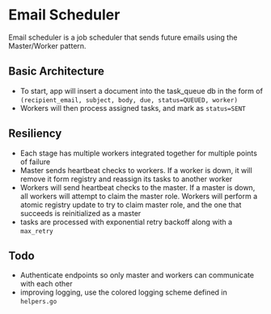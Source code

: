 
# Email Scheduler

Email scheduler is a job scheduler that sends future emails using the Master/Worker pattern.

## Basic Architecture

- To start, app will insert a document into the task_queue db in the form of `(recipient_email, subject, body, due, status=QUEUED, worker)`
- Workers will then process assigned tasks, and mark as `status=SENT`
## Resiliency
* Each stage has multiple workers integrated together for multiple points of failure
* Master sends heartbeat checks to workers. If a worker is down, it will remove it form registry and reassign its tasks to another worker
* Workers will send heartbeat checks to the master. If a master is down, all workers will attempt to claim the master role. Workers will perform a atomic registry update to try to claim master role, and the one that succeeds is reinitialized as a master
* tasks are processed with exponential retry backoff along with a `max_retry`

## Todo
* Authenticate endpoints so only master and workers can communicate with each other
* improving logging, use the colored logging scheme defined in `helpers.go`

    